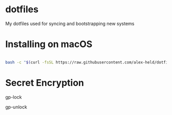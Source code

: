 # dotfiles
My dotfiles used for syncing and bootstrapping new systems

# Installing on macOS

``` bash

bash -c "$(curl -fsSL https://raw.githubusercontent.com/alex-held/dotfiles/master/configure.sh)"

```

# Secret Encryption

gp-lock

gp-unlock